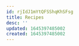 ```yaml
---
id: rjIdJ1mYtQFSShqKhSFsg
title: Recipes
desc: ''
updated: 1645397485002
created: 1645397485002
---
```


